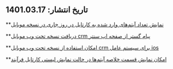 ## تاریخ انتشار: 1401.03.17 

**[نمایش تعداد آیتم‌های وارد شده به کارتابل در روز جاری در نسخه موبایل](https://github.com/1stco/PayamGostarDocs/blob/master/releasenote/2.6.0/MobileApp.md) 

**[دریافت نسخه تحت وب موبایل crm پیام گستر از صفحه اپ سنتر
](https://github.com/1stco/PayamGostarDocs/blob/master/releasenote/2.6.0/MobileApp.md) 

**[امکان استفاده از نسخه تحت وب موبایل crm برای سیستم عامل ios
](https://github.com/1stco/PayamGostarDocs/blob/master/releasenote/2.6.0/MobileApp.md) 

**[امکان نمایش قسمت خلاصه آیتم‌ها در حالت نمایش لیستی کارتابل فرآیند](https://github.com/1stco/PayamGostarDocs/blob/master/releasenote/2.6.0/usercartable/usercartable.md) 
